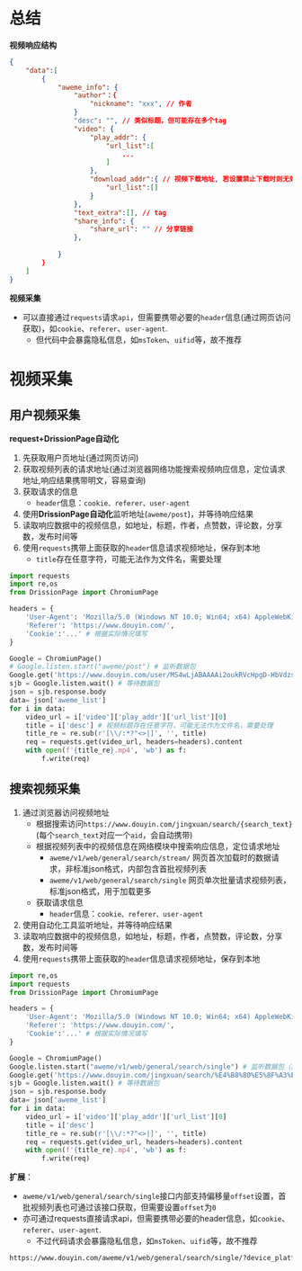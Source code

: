 # 总结
**视频响应结构**
```json
{
    "data":[
        {
            "aweme_info": {
                "author"：{
                    "nickname": "xxx", // 作者
                }
                "desc": "", // 类似标题，但可能存在多个tag
                "video": {
                    "play_addr": {
                        "url_list":[
                            ...
                        ]
                    },
                    "download_addr":{ // 视频下载地址, 若设置禁止下载时则无效
                        "url_list":[]
                    }
                },
                "text_extra":[], // tag
                "share_info": {
                    "share_url": "" // 分享链接
                },
                
            }
        }
    ]
}
```
**视频采集**
* 可以直接通过`requests`请求`api`，但需要携带必要的`header`信息(通过网页访问获取)，如`cookie`、`referer`、`user-agent`.
  * 但代码中会暴露隐私信息，如`msToken`、`uifid`等，故不推荐

# 视频采集
## 用户视频采集
**request+DrissionPage自动化**
1. 先获取用户页地址(通过网页访问)
2. 获取视频列表的请求地址(通过浏览器网络功能搜索视频响应信息，定位请求地址,响应结果携带明文，容易查询)
3. 获取请求的信息
   - `header`信息：`cookie、referer、user-agent`
4. 使用**DrissionPage自动化**监听地址(`aweme/post`)，并等待响应结果
5. 读取响应数据中的视频信息，如地址，标题，作者，点赞数，评论数，分享数，发布时间等
6. 使用`requests`携带上面获取的`header`信息请求视频地址，保存到本地
   - `title`存在任意字符，可能无法作为文件名，需要处理
```python
import requests
import re,os
from DrissionPage import ChromiumPage

headers = {
    'User-Agent': 'Mozilla/5.0 (Windows NT 10.0; Win64; x64) AppleWebKit/537.36 (KHTML, like Gecko) Chrome/137.0.0.0 Safari/537.36',
    'Referer': 'https://www.douyin.com/',
    'Cookie':'...' # 根据实际情况填写
}

Google = ChromiumPage()
# Google.listen.start("aweme/post") # 监听数据包
Google.get('https://www.douyin.com/user/MS4wLjABAAAAi2oukRVcHpgD-HbVdzsxE7tYykr91YuIKukR_X_Yy08EFWRQhRrECDF6FvbvT8Xa?from_tab_name=main')
sjb = Google.listen.wait() # 等待数据包
json = sjb.response.body
data= json['aweme_list']
for i in data:
    video_url = i['video']['play_addr']['url_list'][0]
    title = i['desc'] # 视频标题存在任意字符，可能无法作为文件名，需要处理
    title_re = re.sub(r'[\\/:*?"<>|]', '', title)
    req = requests.get(video_url, headers=headers).content
    with open(f'{title_re}.mp4', 'wb') as f:
        f.write(req)
```
## 搜索视频采集
1. 通过浏览器访问视频地址
   - 根据搜索访问`https://www.douyin.com/jingxuan/search/{search_text}`(每个`search_text`对应一个`aid`，会自动携带)
   - 根据视频列表中的视频信息在网络模块中搜索响应信息，定位请求地址
     - `aweme/v1/web/general/search/stream/` 网页首次加载时的数据请求，非标准json格式，内部包含首批视频列表
     - `aweme/v1/web/general/search/single` 网页单次批量请求视频列表，标准json格式，用于加载更多
   - 获取请求信息
     - `header`信息：`cookie、referer、user-agent`
2. 使用自动化工具监听地址，并等待响应结果
3. 读取响应数据中的视频信息，如地址，标题，作者，点赞数，评论数，分享数，发布时间等
4. 使用`requests`携带上面获取的`header`信息请求视频地址，保存到本地

```python
import re,os
import requests
from DrissionPage import ChromiumPage

headers = {
    'User-Agent': 'Mozilla/5.0 (Windows NT 10.0; Win64; x64) AppleWebKit/537.36 (KHTML, like Gecko) Chrome/137.0.0.0 Safari/537.36',
    'Referer': 'https://www.douyin.com/',
    'Cookie':'...' # 根据实际情况填写
}

Google = ChromiumPage()
Google.listen.start("aweme/v1/web/general/search/single") # 监听数据包（非首批）
Google.get('https://www.douyin.com/jingxuan/search/%E4%B8%80%E5%8F%A3%E6%B0%94%E7%9C%8B%E5%AE%8C%E7%B3%BB%E5%88%97')
sjb = Google.listen.wait() # 等待数据包
json = sjb.response.body
data= json['aweme_list']
for i in data:
    video_url = i['video']['play_addr']['url_list'][0]
    title = i['desc']
    title_re = re.sub(r'[\\/:*?"<>|]', '', title)
    req = requests.get(video_url, headers=headers).content
    with open(f'{title_re}.mp4', 'wb') as f:
        f.write(req)
```

**扩展**：
* `aweme/v1/web/general/search/single`接口内部支持偏移量`offset`设置，首批视频列表也可通过该接口获取，但需要设置`offset`为`0`
* 亦可通过requests直接请求api，但需要携带必要的header信息，如`cookie`、`referer`、`user-agent`.
  * 不过代码请求会暴露隐私信息，如`msToken`、`uifid`等，故不推荐
```txt
https://www.douyin.com/aweme/v1/web/general/search/single/?device_platform=webapp&aid=6383&channel=channel_pc_web&search_channel=aweme_general&enable_history=1&keyword=%E4%B8%80%E5%8F%A3%E6%B0%94%E7%9C%8B%E5%AE%8C%E7%B3%BB%E5%88%97&search_source=normal_search&query_correct_type=1&is_filter_search=0&from_group_id=&offset=0&count=10&need_filter_settings=0&list_type=single&search_id=202507272149492A9C3C0A5FE8558CC436&update_version_code=170400&pc_client_type=1&pc_libra_divert=Windows&support_h265=1&support_dash=1&cpu_core_num=16&version_code=190600&version_name=19.6.0&cookie_enabled=true&screen_width=2560&screen_height=1440&browser_language=zh-CN&browser_platform=Win32&browser_name=Edge&browser_version=138.0.0.0&browser_online=true&engine_name=Blink&engine_version=138.0.0.0&os_name=Windows&os_version=10&device_memory=8&platform=PC&downlink=10&effective_type=4g&round_trip_time=50&webid=7530477843764348457&uifid=...&msToken=...&a_bogus=...
```
